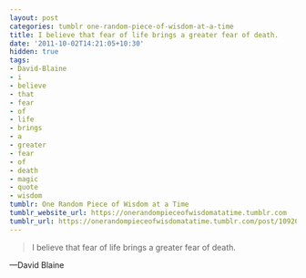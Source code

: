 ```yaml
---
layout: post
categories: tumblr one-random-piece-of-wisdom-at-a-time
title: I believe that fear of life brings a greater fear of death.
date: '2011-10-02T14:21:05+10:30'
hidden: true
tags:
- David-Blaine
- i
- believe
- that
- fear
- of
- life
- brings
- a
- greater
- fear
- of
- death
- magic
- quote
- wisdom
tumblr: One Random Piece of Wisdom at a Time
tumblr_website_url: https://onerandompieceofwisdomatatime.tumblr.com
tumblr_url: https://onerandompieceofwisdomatatime.tumblr.com/post/10920162905/i-believe-that-fear-of-life-brings-a-greater-fear
---
```

> I believe that fear of life brings a greater fear of death.

—David Blaine&nbsp;
